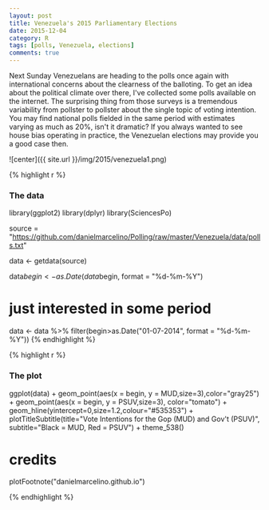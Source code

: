 ```yaml
---
layout: post
title: Venezuela's 2015 Parliamentary Elections
date: 2015-12-04
category: R
tags: [polls, Venezuela, elections]
comments: true
---
```


Next Sunday Venezuelans are heading to the polls once again with  international concerns about the clearness of the balloting. To get an idea about the political climate over there, I've collected some polls available on the internet. The surprising thing from those surveys is a tremendous variability from pollster to pollster about the single topic of voting intention. You may find national polls fielded in the same period with estimates varying as much as 20%, isn't it dramatic? If you always wanted to see house bias operating in practice, the Venezuelan elections may provide you a good case then.   


![center]({{ site.url }}/img/2015/venezuela1.png)


{% highlight r %}
### The data
library(ggplot2)
library(dplyr)
library(SciencesPo) 

source = "https://github.com/danielmarcelino/Polling/raw/master/Venezuela/data/polls.txt"

data <- getdata(source)

data$begin <- as.Date(data$begin, format = "%d-%m-%Y")
# just interested in some period
data <- data %>% 
  filter(begin>as.Date("01-07-2014", format = "%d-%m-%Y"))
{% endhighlight %}



{% highlight r %}
### The plot
ggplot(data) +
  geom_point(aes(x = begin, y = MUD,size=3),color="gray25") +
  geom_point(aes(x = begin, y = PSUV,size=3), color="tomato") +
  geom_hline(yintercept=0,size=1.2,colour="#535353") +
  plotTitleSubtitle(title="Vote Intentions for the Gop (MUD) and Gov't (PSUV)", subtitle="Black = MUD, Red = PSUV") +
  theme_538()
# credits
  plotFootnote("danielmarcelino.github.io")

{% endhighlight %}

